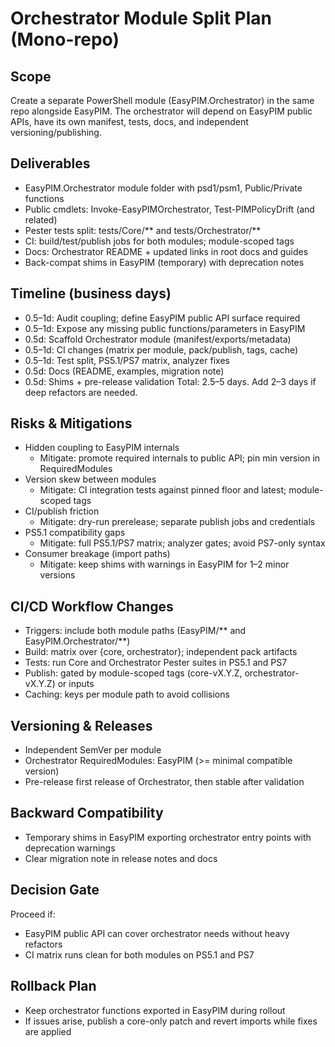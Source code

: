 # Orchestrator Module Split Plan (Mono-repo)

## Scope
Create a separate PowerShell module (EasyPIM.Orchestrator) in the same repo alongside EasyPIM. The orchestrator will depend on EasyPIM public APIs, have its own manifest, tests, docs, and independent versioning/publishing.

## Deliverables
- EasyPIM.Orchestrator module folder with psd1/psm1, Public/Private functions
- Public cmdlets: Invoke-EasyPIMOrchestrator, Test-PIMPolicyDrift (and related)
- Pester tests split: tests/Core/** and tests/Orchestrator/**
- CI: build/test/publish jobs for both modules; module-scoped tags
- Docs: Orchestrator README + updated links in root docs and guides
- Back-compat shims in EasyPIM (temporary) with deprecation notes

## Timeline (business days)
- 0.5–1d: Audit coupling; define EasyPIM public API surface required
- 0.5–1d: Expose any missing public functions/parameters in EasyPIM
- 0.5d: Scaffold Orchestrator module (manifest/exports/metadata)
- 0.5–1d: CI changes (matrix per module, pack/publish, tags, cache)
- 0.5–1d: Test split, PS5.1/PS7 matrix, analyzer fixes
- 0.5d: Docs (README, examples, migration note)
- 0.5d: Shims + pre-release validation
Total: 2.5–5 days. Add 2–3 days if deep refactors are needed.

## Risks & Mitigations
- Hidden coupling to EasyPIM internals
  - Mitigate: promote required internals to public API; pin min version in RequiredModules
- Version skew between modules
  - Mitigate: CI integration tests against pinned floor and latest; module-scoped tags
- CI/publish friction
  - Mitigate: dry-run prerelease; separate publish jobs and credentials
- PS5.1 compatibility gaps
  - Mitigate: full PS5.1/PS7 matrix; analyzer gates; avoid PS7-only syntax
- Consumer breakage (import paths)
  - Mitigate: keep shims with warnings in EasyPIM for 1–2 minor versions

## CI/CD Workflow Changes
- Triggers: include both module paths (EasyPIM/** and EasyPIM.Orchestrator/**)
- Build: matrix over {core, orchestrator}; independent pack artifacts
- Tests: run Core and Orchestrator Pester suites in PS5.1 and PS7
- Publish: gated by module-scoped tags (core-vX.Y.Z, orchestrator-vX.Y.Z) or inputs
- Caching: keys per module path to avoid collisions

## Versioning & Releases
- Independent SemVer per module
- Orchestrator RequiredModules: EasyPIM (>= minimal compatible version)
- Pre-release first release of Orchestrator, then stable after validation

## Backward Compatibility
- Temporary shims in EasyPIM exporting orchestrator entry points with deprecation warnings
- Clear migration note in release notes and docs

## Decision Gate
Proceed if:
- EasyPIM public API can cover orchestrator needs without heavy refactors
- CI matrix runs clean for both modules on PS5.1 and PS7

## Rollback Plan
- Keep orchestrator functions exported in EasyPIM during rollout
- If issues arise, publish a core-only patch and revert imports while fixes are applied

